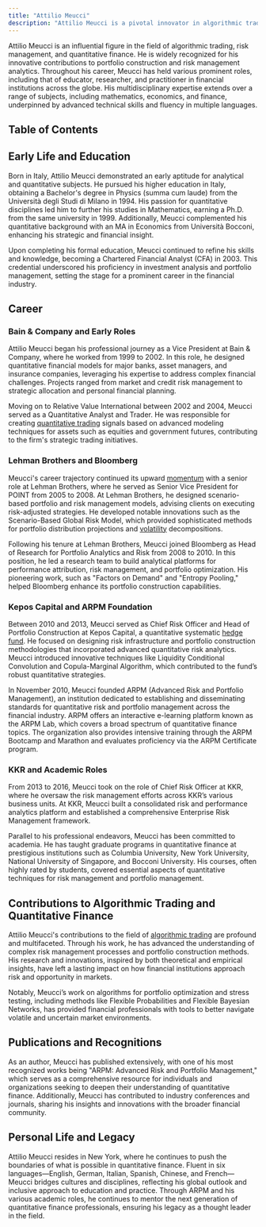 ```yaml
---
title: "Attilio Meucci"
description: "Attilio Meucci is a pivotal innovator in algorithmic trading renowned for his expertise in quantitative finance risk management and portfolio construction."
---
```




Attilio Meucci is an influential figure in the field of algorithmic trading, risk management, and quantitative finance. He is widely recognized for his innovative contributions to portfolio construction and risk management analytics. Throughout his career, Meucci has held various prominent roles, including that of educator, researcher, and practitioner in financial institutions across the globe. His multidisciplinary expertise extends over a range of subjects, including mathematics, economics, and finance, underpinned by advanced technical skills and fluency in multiple languages.

## Table of Contents

## Early Life and Education

Born in Italy, Attilio Meucci demonstrated an early aptitude for analytical and quantitative subjects. He pursued his higher education in Italy, obtaining a Bachelor's degree in Physics (summa cum laude) from the Università degli Studi di Milano in 1994. His passion for quantitative disciplines led him to further his studies in Mathematics, earning a Ph.D. from the same university in 1999. Additionally, Meucci complemented his quantitative background with an MA in Economics from Università Bocconi, enhancing his strategic and financial insight.

Upon completing his formal education, Meucci continued to refine his skills and knowledge, becoming a Chartered Financial Analyst (CFA) in 2003. This credential underscored his proficiency in investment analysis and portfolio management, setting the stage for a prominent career in the financial industry.

## Career

### Bain & Company and Early Roles

Attilio Meucci began his professional journey as a Vice President at Bain & Company, where he worked from 1999 to 2002. In this role, he designed quantitative financial models for major banks, asset managers, and insurance companies, leveraging his expertise to address complex financial challenges. Projects ranged from market and credit risk management to strategic allocation and personal financial planning.

Moving on to Relative Value International between 2002 and 2004, Meucci served as a Quantitative Analyst and Trader. He was responsible for creating [quantitative trading](/wiki/quantitative-trading) signals based on advanced modeling techniques for assets such as equities and government futures, contributing to the firm's strategic trading initiatives.

### Lehman Brothers and Bloomberg

Meucci's career trajectory continued its upward [momentum](/wiki/momentum) with a senior role at Lehman Brothers, where he served as Senior Vice President for POINT from 2005 to 2008. At Lehman Brothers, he designed scenario-based portfolio and risk management models, advising clients on executing risk-adjusted strategies. He developed notable innovations such as the Scenario-Based Global Risk Model, which provided sophisticated methods for portfolio distribution projections and [volatility](/wiki/volatility-trading-strategies) decompositions.

Following his tenure at Lehman Brothers, Meucci joined Bloomberg as Head of Research for Portfolio Analytics and Risk from 2008 to 2010. In this position, he led a research team to build analytical platforms for performance attribution, risk management, and portfolio optimization. His pioneering work, such as "Factors on Demand" and "Entropy Pooling," helped Bloomberg enhance its portfolio construction capabilities.

### Kepos Capital and ARPM Foundation

Between 2010 and 2013, Meucci served as Chief Risk Officer and Head of Portfolio Construction at Kepos Capital, a quantitative systematic [hedge fund](/wiki/hedge-fund-trading-strategies). He focused on designing risk infrastructure and portfolio construction methodologies that incorporated advanced quantitative risk analytics. Meucci introduced innovative techniques like Liquidity Conditional Convolution and Copula-Marginal Algorithm, which contributed to the fund’s robust quantitative strategies.

In November 2010, Meucci founded ARPM (Advanced Risk and Portfolio Management), an institution dedicated to establishing and disseminating standards for quantitative risk and portfolio management across the financial industry. ARPM offers an interactive e-learning platform known as the ARPM Lab, which covers a broad spectrum of quantitative finance topics. The organization also provides intensive training through the ARPM Bootcamp and Marathon and evaluates proficiency via the ARPM Certificate program.

### KKR and Academic Roles

From 2013 to 2016, Meucci took on the role of Chief Risk Officer at KKR, where he oversaw the risk management efforts across KKR’s various business units. At KKR, Meucci built a consolidated risk and performance analytics platform and established a comprehensive Enterprise Risk Management framework.

Parallel to his professional endeavors, Meucci has been committed to academia. He has taught graduate programs in quantitative finance at prestigious institutions such as Columbia University, New York University, National University of Singapore, and Bocconi University. His courses, often highly rated by students, covered essential aspects of quantitative techniques for risk management and portfolio management.

## Contributions to Algorithmic Trading and Quantitative Finance

Attilio Meucci's contributions to the field of [algorithmic trading](/wiki/algorithmic-trading) are profound and multifaceted. Through his work, he has advanced the understanding of complex risk management processes and portfolio construction methods. His research and innovations, inspired by both theoretical and empirical insights, have left a lasting impact on how financial institutions approach risk and opportunity in markets.

Notably, Meucci’s work on algorithms for portfolio optimization and stress testing, including methods like Flexible Probabilities and Flexible Bayesian Networks, has provided financial professionals with tools to better navigate volatile and uncertain market environments.

## Publications and Recognitions

As an author, Meucci has published extensively, with one of his most recognized works being "ARPM: Advanced Risk and Portfolio Management," which serves as a comprehensive resource for individuals and organizations seeking to deepen their understanding of quantitative finance. Additionally, Meucci has contributed to industry conferences and journals, sharing his insights and innovations with the broader financial community.

## Personal Life and Legacy

Attilio Meucci resides in New York, where he continues to push the boundaries of what is possible in quantitative finance. Fluent in six languages—English, German, Italian, Spanish, Chinese, and French—Meucci bridges cultures and disciplines, reflecting his global outlook and inclusive approach to education and practice. Through ARPM and his various academic roles, he continues to mentor the next generation of quantitative finance professionals, ensuring his legacy as a thought leader in the field.